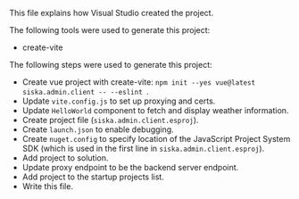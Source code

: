 This file explains how Visual Studio created the project.

The following tools were used to generate this project:
- create-vite

The following steps were used to generate this project:
- Create vue project with create-vite: `npm init --yes vue@latest siska.admin.client -- --eslint `.
- Update `vite.config.js` to set up proxying and certs.
- Update `HelloWorld` component to fetch and display weather information.
- Create project file (`siska.admin.client.esproj`).
- Create `launch.json` to enable debugging.
- Create `nuget.config` to specify location of the JavaScript Project System SDK (which is used in the first line in `siska.admin.client.esproj`).
- Add project to solution.
- Update proxy endpoint to be the backend server endpoint.
- Add project to the startup projects list.
- Write this file.
